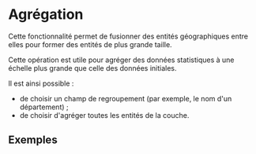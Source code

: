 # Agrégation

Cette fonctionnalité permet de fusionner des entités géographiques entre elles pour former des entités de plus grande taille.

Cette opération est utile pour agréger des données statistiques à une échelle plus grande que celle des données initiales.

Il est ainsi possible :

- de choisir un champ de regroupement (par exemple, le nom d'un département) ;
- de choisir d'agréger toutes les entités de la couche.


## Exemples

<ZoomImg
    src="../../aggregation-1.png"
    alt="Aggrégation des communes françaises par département"
    caption="Aggrégation des communes françaises par département"
/>

<ZoomImg
    src="../../aggregation-0.png"
    alt="Aggrégation des communes françaises sans champ de regroupement "
    caption="Aggrégation des communes françaises sans champ de regroupement "
/>

